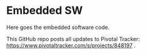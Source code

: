 Embedded SW
==========

Here goes the embedded software code.

This GitHub repo posts all updates to Pivotal Tracker: https://www.pivotaltracker.com/s/projects/848197 .
